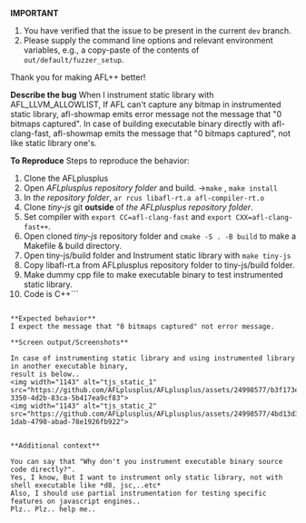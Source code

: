 **IMPORTANT**
1. You have verified that the issue to be present in the current `dev` branch.
2. Please supply the command line options and relevant environment variables,
   e.g., a copy-paste of the contents of `out/default/fuzzer_setup`.

Thank you for making AFL++ better!

**Describe the bug**
When I instrument static library with AFL_LLVM_ALLOWLIST, 
If AFL can't capture any bitmap in instrumented static library, afl-showmap emits error message not the message that "0 bitmaps captured". 
In case of building executable binary directly with afl-clang-fast, afl-showmap emits the message that "0 bitmaps captured", not like static library one's.

**To Reproduce**
Steps to reproduce the behavior:
1. Clone the AFLplusplus
2. Open *AFLplusplus repository folder* and build. ->`make` , `make install`
3. In *the repository folder*, `ar rcus libafl-rt.a afl-compiler-rt.o`
4. Clone *tiny-js* git **outside** of *the AFLplusplus repository folder*.
5. Set compiler with `export CC=afl-clang-fast` and `export CXX=afl-clang-fast++`.
6. Open cloned *tiny-js* repository folder and `cmake -S . -B build` to make a Makefile & build directory.
7. Open tiny-js/build folder and Instrument static library with `make tiny-js`
8. Copy libafl-rt.a from AFLplusplus repository folder to tiny-js/build folder.
9. Make dummy cpp file to make executable binary to test instrumented static library.
10. Code is
   C++```
   ```

**Expected behavior**
I expect the message that "0 bitmaps captured" not error message.

**Screen output/Screenshots**

In case of instrumenting static library and using instrumented library in another executable binary,
result is below..
<img width="1143" alt="tjs_static_1" src="https://github.com/AFLplusplus/AFLplusplus/assets/24998577/b3f173ec-3350-4d2b-83ca-5b417ea9cf83">
<img width="1143" alt="tjs_static_2" src="https://github.com/AFLplusplus/AFLplusplus/assets/24998577/4bd13d36-1dab-4790-abad-78e1926fb922">


**Additional context**

You can say that "Why don't you instrument executable binary source code directly?".
Yes, I know, But I want to instrument only static library, not with shell executable like *d8, jsc,..etc*
Also, I should use partial instrumentation for testing specific features on javascript engines..
Plz.. Plz.. help me..
